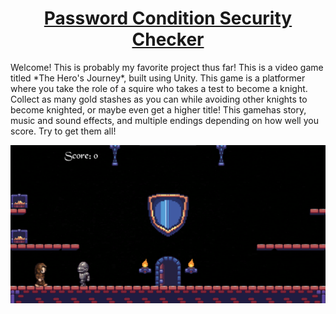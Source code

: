 # <h1 align="center">[Password Condition Security Checker](https://lhwang01.github.io/password-condition-checker/)</h1>

<p>Welcome! This is probably my favorite project thus far! This is a video game titled *The Hero's Journey*, built using Unity. This game is a platformer where you
take the role of a squire who takes a test to become a knight. Collect as many gold stashes as you can while avoiding other knights to become knighted, or maybe even 
get a higher title! This gamehas story, music and sound effects, and multiple endings depending on how well you score. Try to get them all!</p>

![example output](https://github.com/LHwang01/heros-journey/blob/main/the-heros-journey.png)
